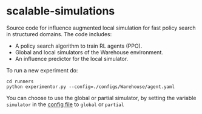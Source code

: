# scalable-simulations

Source code for influence augmented local simulation for fast policy search in structured domains. The code includes:

* A policy search algorithm to train RL agents (PPO). 
* Global and local simulators of the Warehouse environment. 
* An influence predictor for the local simulator.

To run a new experiment do:

```console
cd runners
python experimentor.py --config=./configs/Warehouse/agent.yaml
```
You can choose to use the global or partial simulator, by setting the variable `simulator` in the [config file](runners/configs/Warehouse/agent.yaml) to `global` or `partial`

